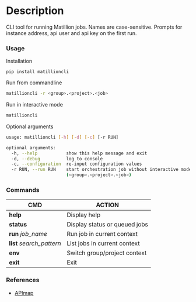 # Description
CLI tool for running Matillion jobs. Names are case-sensitive. Prompts for instance address, api user and api key on the first run.

### Usage
Installation
```
pip install matillioncli
```

Run from commandline
```sh
matillioncli -r <group>.<project>.<job>
```

Run in interactive mode
```sh
matillioncli
```

Optional arguments
```sh
usage: matillioncli [-h] [-d] [-c] [-r RUN]

optional arguments:
  -h, --help           show this help message and exit
  -d, --debug          log to console
  -c, --configuration  re-input configuration values
  -r RUN, --run RUN    start orchestration job without interactive mode
                       (<group>.<project>.<job>)
```

### Commands
| CMD | ACTION |
|---------|---------|
| **help** | Display help |
| **status** | Display status or queued jobs |
| **run** *job_name* | Run job in current context |
| **list** *search_pattern* | List jobs in current context |
| **env** | Switch group/project context |
| **exit** | Exit |

### References
- [APImap](https://snowflake-support.matillion.com/s/article/2920263)
